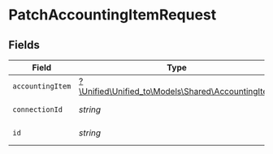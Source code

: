 # PatchAccountingItemRequest


## Fields

| Field                                                                                      | Type                                                                                       | Required                                                                                   | Description                                                                                |
| ------------------------------------------------------------------------------------------ | ------------------------------------------------------------------------------------------ | ------------------------------------------------------------------------------------------ | ------------------------------------------------------------------------------------------ |
| `accountingItem`                                                                           | [?\Unified\Unified_to\Models\Shared\AccountingItem](../../Models/Shared/AccountingItem.md) | :heavy_minus_sign:                                                                         | An item or product                                                                         |
| `connectionId`                                                                             | *string*                                                                                   | :heavy_check_mark:                                                                         | ID of the connection                                                                       |
| `id`                                                                                       | *string*                                                                                   | :heavy_check_mark:                                                                         | ID of the Item                                                                             |